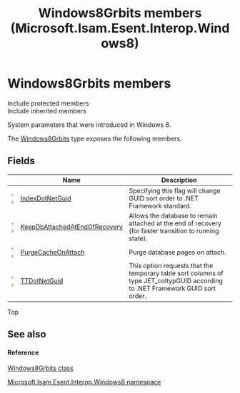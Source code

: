 ﻿---
title: Windows8Grbits members (Microsoft.Isam.Esent.Interop.Windows8)
TOCTitle: Windows8Grbits members
ms:assetid: AllMembers.T:Microsoft.Isam.Esent.Interop.Windows8.Windows8Grbits
ms:mtpsurl: https://msdn.microsoft.com/library/microsoft.isam.esent.interop.windows8.windows8grbits_members(v=EXCHG.10)
ms:contentKeyID: 55104467
ms.date: 07/30/2014
ms.topic: article
---

# Windows8Grbits members

Include protected members  
Include inherited members  

System parameters that were introduced in Windows 8.

The [Windows8Grbits](dn335391\(v=exchg.10\).md) type exposes the following members.

## Fields

<table>
<thead>
<tr class="header">
<th> </th>
<th>Name</th>
<th>Description</th>
</tr>
</thead>
<tbody>
<tr class="odd">
<td><img src="../images/hh596466.pubfield(exchg.10).gif" title="Public field" alt="Public field" /><img src="../images/dn292146.static(exchg.10).gif" title="Static member" alt="Static member" /></td>
<td><a href="dn335502(v=exchg.10).md">IndexDotNetGuid</a></td>
<td>Specifying this flag will change GUID sort order to .NET Framework standard.</td>
</tr>
<tr class="even">
<td><img src="../images/hh596466.pubfield(exchg.10).gif" title="Public field" alt="Public field" /><img src="../images/dn292146.static(exchg.10).gif" title="Static member" alt="Static member" /></td>
<td><a href="dn335397(v=exchg.10).md">KeepDbAttachedAtEndOfRecovery</a></td>
<td>Allows the database to remain attached at the end of recovery (for faster transition to running state).</td>
</tr>
<tr class="odd">
<td><img src="../images/hh596466.pubfield(exchg.10).gif" title="Public field" alt="Public field" /><img src="../images/dn292146.static(exchg.10).gif" title="Static member" alt="Static member" /></td>
<td><a href="dn335500(v=exchg.10).md">PurgeCacheOnAttach</a></td>
<td>Purge database pages on attach.</td>
</tr>
<tr class="even">
<td><img src="../images/hh596466.pubfield(exchg.10).gif" title="Public field" alt="Public field" /><img src="../images/dn292146.static(exchg.10).gif" title="Static member" alt="Static member" /></td>
<td><a href="dn335394(v=exchg.10).md">TTDotNetGuid</a></td>
<td>This option requests that the temporary table sort columns of type JET_coltypGUID according to .NET Framework GUID sort order.</td>
</tr>
</tbody>
</table>


Top

## See also

#### Reference

[Windows8Grbits class](dn335391\(v=exchg.10\).md)

[Microsoft.Isam.Esent.Interop.Windows8 namespace](dn335439\(v=exchg.10\).md)

